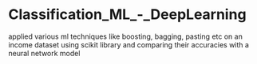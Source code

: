 # Classification_ML_-_DeepLearning
applied various ml techniques like boosting, bagging, pasting etc on an income dataset using scikit library and comparing their accuracies with a neural network model
